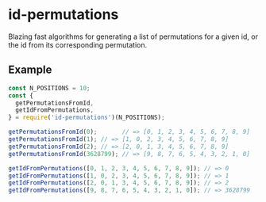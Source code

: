 # id-permutations

Blazing fast algorithms for generating a list of permutations for a given id,
or the id from its corresponding permutation.

## Example

```js
const N_POSITIONS = 10;
const {
  getPermutationsFromId,
  getIdFromPermutations,
} = require('id-permutations')(N_POSITIONS);

getPermutationsFromId(0);       // => [0, 1, 2, 3, 4, 5, 6, 7, 8, 9]
getPermutationsFromId(1); // => [1, 0, 2, 3, 4, 5, 6, 7, 8, 9]
getPermutationsFromId(2); // => [2, 0, 1, 3, 4, 5, 6, 7, 8, 9]
getPermutationsFromId(3628799); // => [9, 8, 7, 6, 5, 4, 3, 2, 1, 0]

getIdFromPermutations([0, 1, 2, 3, 4, 5, 6, 7, 8, 9]); // => 0
getIdFromPermutations([1, 0, 2, 3, 4, 5, 6, 7, 8, 9]); // => 1
getIdFromPermutations([2, 0, 1, 3, 4, 5, 6, 7, 8, 9]); // => 2
getIdFromPermutations([9, 8, 7, 6, 5, 4, 3, 2, 1, 0]); // => 3628799
```
